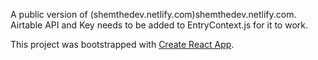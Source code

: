 A public version of (shemthedev.netlify.com)shemthedev.netlify.com. Airtable API and Key needs to be added to EntryContext.js for it to work.

This project was bootstrapped with [Create React App](https://github.com/facebook/create-react-app).
